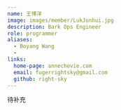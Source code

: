 ```yaml
---
name: 王博洋
image: images/member/LukJunhui.jpg
description: Bark Ops Engineer
role: programmer
aliases:
  - Boyang Wang
  - 
links:
  home-page: annechovie.com
  email: fugerrightsky@gmail.com
  github: right-sky
---
```


待补充
